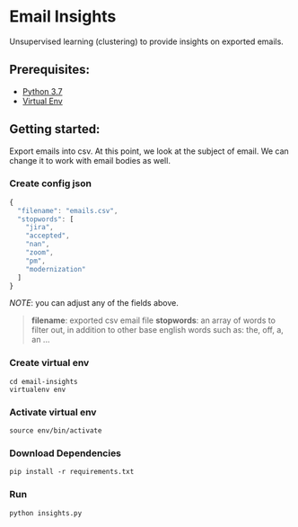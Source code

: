 # Email Insights
Unsupervised learning (clustering) to provide insights on exported emails.

## Prerequisites:
* [Python 3.7](https://www.python.org/downloads/release/python-370/)
* [Virtual Env](https://packaging.python.org/guides/installing-using-pip-and-virtual-environments/)

## Getting started:
Export emails into csv. At this point, we look at the subject of email. We can change it to work with email bodies as well.

### Create config json
```javascript
{
  "filename": "emails.csv",
  "stopwords": [
    "jira",
    "accepted",
    "nan",
    "zoom",
    "pm",
    "modernization"
  ]
}
```
*NOTE*: you can adjust any of the fields above.
> **filename**: exported csv email file
> **stopwords**: an array of words to filter out, in addition to other base english words such as: the, off, a, an ...

### Create virtual env

```
cd email-insights
virtualenv env
```

### Activate virtual env

```
source env/bin/activate
```

### Download Dependencies

```
pip install -r requirements.txt
```

### Run
```
python insights.py
```

